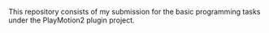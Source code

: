 This repository consists of my submission for the basic programming tasks under the PlayMotion2 plugin project. 
